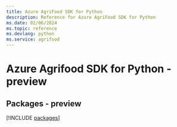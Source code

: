 ```yaml
---
title: Azure AgriFood SDK for Python
description: Reference for Azure AgriFood SDK for Python
ms.date: 02/06/2024
ms.topic: reference
ms.devlang: python
ms.service: agrifood
---
```

# Azure Agrifood SDK for Python - preview
## Packages - preview
[!INCLUDE [packages](agrifood-index.md)]